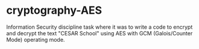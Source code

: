# cryptography-AES

Information Security discipline task where it was to write a code to encrypt and decrypt the text "CESAR School" using AES with GCM (Galois/Counter Mode) operating mode.